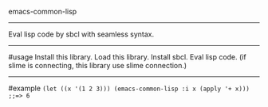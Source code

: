 emacs-common-lisp

***
Eval lisp code by sbcl with seamless syntax.

***
#usage
	Install this library.
	Load this library.
	Install sbcl.
	Eval lisp code. (if slime is connecting, this library use slime connection.)

***
#example
`(let ((x '(1 2 3))) (emacs-common-lisp :i x (apply '+ x))) ;;=> 6`
